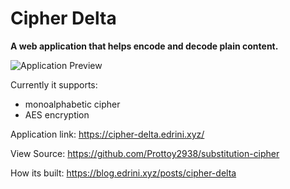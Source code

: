 # Cipher Delta

**A web application that helps encode and decode plain content.**

![Application Preview](https://cipher-delta.vercel.app/webapp-preview.jpg)

Currently it supports:

- monoalphabetic cipher
- AES encryption

Application link: https://cipher-delta.edrini.xyz/

View Source: https://github.com/Prottoy2938/substitution-cipher

How its built: https://blog.edrini.xyz/posts/cipher-delta
